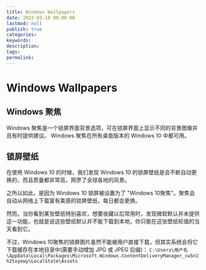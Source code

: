 ```yaml
---
title: Windows Wallpapers
date: 2022-03-10 00:00:00
lastmod: null
publish: true
categories: 
keywords: 
description:
tags: 
permalink:
---
```


# Windows Wallpapers

## Windows 聚焦
Windows 聚焦是一个锁屏界面背景选项，可在锁屏界面上显示不同的背景图像并且有时提供建议。 Windows 聚焦在所有桌面版本的 Windows 10 中都可用。

## 锁屏壁纸
在使用 Windows 10 的时候，我们发现 Windows 10 的锁屏壁纸是会不断自动更换的，而且质量都非常高，网罗了全球各地的风景。

之所以如此，是因为 Windows 10 锁屏被设置为了 "Windows 10聚焦"。聚焦会自动从网络上下载富有美感的锁屏壁纸，每日都会更换。

然而，当你看到某张壁纸特别喜欢，想要收藏以后常用时，发现微软默认并未提供这一功能，也就是说这些壁纸默认并不能下载到本地，你只能在这张壁纸轮值的当天看到它。

不过，Windows 10聚焦的锁屏图片虽然不能被用户直接下载，但其实系统会将它下载缓存在本地目录中(需要手动增加 JPG 或 JPEG 后缀)：
``` C:\Users\用户名\AppData\Local\Packages\Microsoft.Windows.ContentDeliveryManager_cw5n1h2txyewy\LocalState\Assets ```

